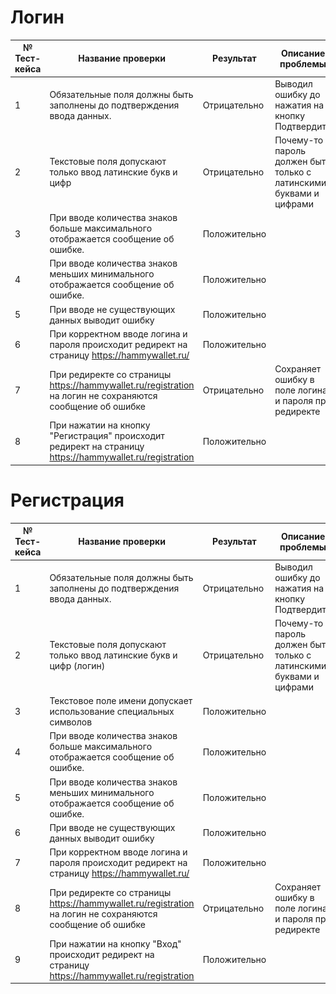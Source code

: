 # Логин
| № Тест-кейса | Название проверки                                                                                         | Результат    | Описание проблемы                                                  | Скрин                                  |
|--------------|-----------------------------------------------------------------------------------------------------------|--------------|--------------------------------------------------------------------|----------------------------------------|
| 1            | Обязательные поля должны быть заполнены до подтверждения ввода данных.                                    | Отрицательно | Выводил ошибку до нажатия на кнопку Подтвердить                    | ![img_2.png](screenshot's/img_2.png)   |
| 2            | Текстовые поля допускают только ввод латинские букв и цифр                                                | Отрицательно | Почему-то пароль должен быть только с латинскими буквами и цифрами | ![img_1.png](screenshot's/img_1.png)   |
| 3            | При вводе количества знаков больше максимального отображается сообщение об ошибке.                        | Положительно |                                                                    |                                        |
| 4            | При вводе количества знаков меньших минимального отображается сообщение об ошибке.                        | Положительно |                                                                    |                                        |
| 5            | При вводе не существующих данных выводит ошибку                                                           | Положительно |                                                                    |                                        |
| 6            | При корректном вводе логина и пароля происходит редирект на страницу https://hammywallet.ru/              | Положительно |                                                                    |                                        |
| 7            | При редиректе со страницы https://hammywallet.ru/registration на логин не сохраняются сообщение об ошибке | Отрицательно | Сохраняет ошибку в поле логина и пароля при редиректе              |                                        |
| 8            | При нажатии на кнопку "Регистрация" происходит редирект на страницу https://hammywallet.ru/registration   | Положительно |                                                                    |                                        |

# Регистрация
| № Тест-кейса | Название проверки                                                                                         | Результат    | Описание проблемы                                                  | Скрин                                |
|--------------|-----------------------------------------------------------------------------------------------------------|--------------|--------------------------------------------------------------------|--------------------------------------|
| 1            | Обязательные поля должны быть заполнены до подтверждения ввода данных.                                    | Отрицательно | Выводил ошибку до нажатия на кнопку Подтвердить                    | ![img.png](screenshot's/img.png)     |
| 2            | Текстовые поля допускают только ввод латинские букв и цифр (логин)                                        | Отрицательно | Почему-то пароль должен быть только с латинскими буквами и цифрами | ![img_1.png](screenshot's/img_1.png) |
| 3            | Текстовое поле имени допускает использование специальных символов                                         | Положительно |                                                                    |                                      |
| 4            | При вводе количества знаков больше максимального отображается сообщение об ошибке.                        | Положительно |                                                                    |                                      |
| 5            | При вводе количества знаков меньших минимального отображается сообщение об ошибке.                        | Положительно |                                                                    |                                      |
| 6            | При вводе не существующих данных выводит ошибку                                                           | Положительно |                                                                    |                                      |
| 7            | При корректном вводе логина и пароля происходит редирект на страницу https://hammywallet.ru/              | Положительно |                                                                    |                                      |
| 8            | При редиректе со страницы https://hammywallet.ru/registration на логин не сохраняются сообщение об ошибке | Отрицательно | Сохраняет ошибку в поле логина и пароля при редиректе              |                                      |
| 9            | При нажатии на кнопку "Вход" происходит редирект на страницу https://hammywallet.ru/registration          | Положительно |                                                                    |                                      |
